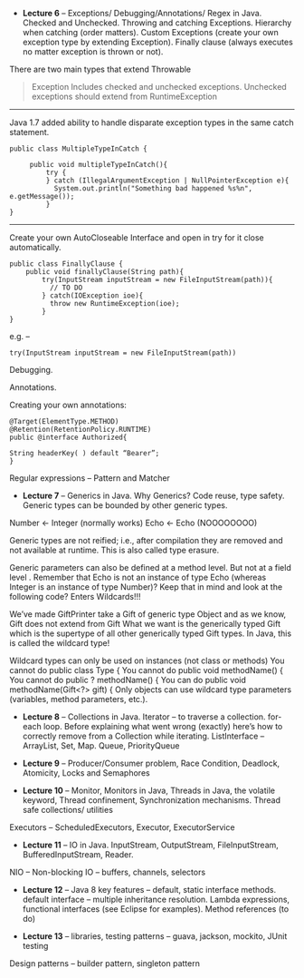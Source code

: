 - **Lecture 6**  – Exceptions/ Debugging/Annotations/ Regex in Java. Checked and Unchecked. Throwing and catching Exceptions. Hierarchy when catching (order matters). Custom Exceptions (create your own exception type by extending Exception). Finally clause (always executes no matter exception is thrown or not).

There are two main types that extend Throwable
> Exception
> Includes checked and unchecked exceptions.
> Unchecked exceptions should extend from RuntimeException
----
Java 1.7 added ability to handle disparate exception types in the same catch statement.
```
public class MultipleTypeInCatch {
     
     public void multipleTypeInCatch(){
         try {
         } catch (IllegalArgumentException | NullPointerException e){
           System.out.println("Something bad happened %s%n", e.getMessage());
         }    
}
```
---

Create your own AutoCloseable Interface and open in try for it close automatically.
```
public class FinallyClause {
    public void finallyClause(String path){
        try(InputStream inputStream = new FileInputStream(path)){
          // TO DO
        } catch(IOException ioe){
          throw new RuntimeException(ioe);
        }
}
```

e.g. – 

```
try(InputStream inputStream = new FileInputStream(path)) 
```

Debugging.

Annotations.

Creating your own annotations:

```
@Target(ElementType.METHOD)
@Retention(RetentionPolicy.RUNTIME)
public @interface Authorized{

String headerKey( ) default “Bearer”;
}
```

Regular expressions – Pattern and Matcher

- **Lecture 7**  – Generics in Java. Why Generics? Code reuse, type safety. Generic types can be bounded by other generic types. 

Number <- Integer (normally works)
Echo<Number> <- Echo<Integer> (NOOOOOOOO)
  
Generic types are not reified; i.e., after compilation they are removed and not available at runtime. This is also called type erasure. 

Generic parameters can also be defined at a method level. But not at a field level .
Remember that Echo<Integer> is not an instance of type Echo<Number> (whereas Integer is an instance of type Number)? Keep that in mind and look at the following code? Enters Wildcards!!!
  
We’ve made GiftPrinter take a Gift of generic type Object and as we know, Gift<Computer> does not extend from Gift<Object> 
What we want is the generically typed Gift which is the supertype of all other generically typed Gift types. In Java, this is called the wildcard type! 
  
Wildcard types can only be used on instances (not class or methods) 
You cannot do public class Type<?> { 
You cannot do public <?> void methodName() { 
You cannot do public ? methodName() { 
You can do public void methodName(Gift<?> gift) { 
Only objects can use wildcard type parameters (variables, method parameters, etc.). 

- **Lecture 8**  – Collections in Java. Iterator – to traverse a collection. for-each loop. Before explaining what went wrong (exactly) here’s how to correctly remove from a Collection while iterating.
ListInterface – ArrayList, Set, Map. Queue, PriorityQueue

- **Lecture 9**  – Producer/Consumer problem, Race Condition, Deadlock, Atomicity, Locks and Semaphores

- **Lecture 10**  – Monitor, Monitors in Java, Threads in Java, the volatile keyword, Thread confinement, Synchronization mechanisms. Thread safe collections/ utilities

Executors – ScheduledExecutors, Executor, ExecutorService

- **Lecture 11** – IO in Java. InputStream, OutputStream, FileInputStream, BufferedInputStream, Reader.

NIO – Non-blocking IO – buffers, channels, selectors

- **Lecture 12**  – Java 8 key features – default, static interface methods. default interface – multiple inheritance resolution. Lambda expressions, functional interfaces (see Eclipse for examples). Method references (to do)

- **Lecture 13**  – libraries, testing patterns – guava, jackson, mockito, JUnit testing 

Design patterns – builder pattern, singleton pattern
